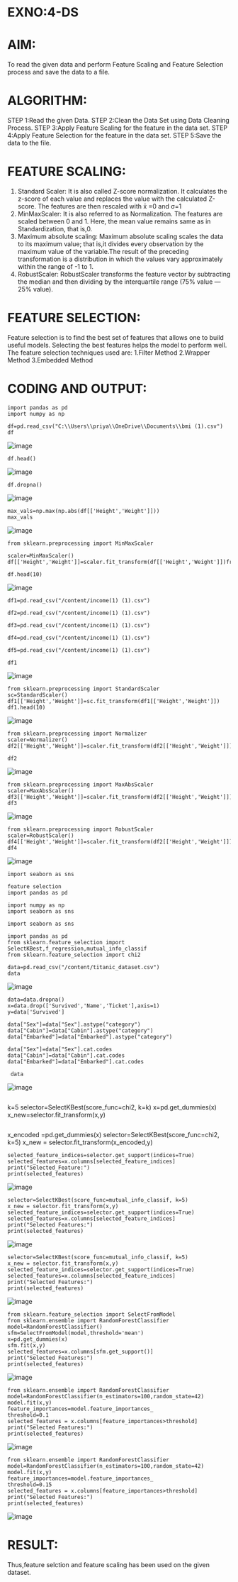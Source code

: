 # EXNO:4-DS
# AIM:
To read the given data and perform Feature Scaling and Feature Selection process and save the
data to a file.

# ALGORITHM:
STEP 1:Read the given Data.
STEP 2:Clean the Data Set using Data Cleaning Process.
STEP 3:Apply Feature Scaling for the feature in the data set.
STEP 4:Apply Feature Selection for the feature in the data set.
STEP 5:Save the data to the file.

# FEATURE SCALING:
1. Standard Scaler: It is also called Z-score normalization. It calculates the z-score of each value and replaces the value with the calculated Z-score. The features are then rescaled with x̄ =0 and σ=1
2. MinMaxScaler: It is also referred to as Normalization. The features are scaled between 0 and 1. Here, the mean value remains same as in Standardization, that is,0.
3. Maximum absolute scaling: Maximum absolute scaling scales the data to its maximum value; that is,it divides every observation by the maximum value of the variable.The result of the preceding transformation is a distribution in which the values vary approximately within the range of -1 to 1.
4. RobustScaler: RobustScaler transforms the feature vector by subtracting the median and then dividing by the interquartile range (75% value — 25% value).

# FEATURE SELECTION:
Feature selection is to find the best set of features that allows one to build useful models. Selecting the best features helps the model to perform well.
The feature selection techniques used are:
1.Filter Method
2.Wrapper Method
3.Embedded Method

# CODING AND OUTPUT:
 ```
import pandas as pd
import numpy as np
```
```
df=pd.read_csv("C:\\Users\\priya\\OneDrive\\Documents\\bmi (1).csv")
df
```
![image](https://github.com/user-attachments/assets/a66652f9-c881-4a86-9d60-f92810b15c79)
```
df.head()
```
![image](https://github.com/user-attachments/assets/da322bb8-5154-4a88-956d-6b2ddc277842)
```
df.dropna()
```
![image](https://github.com/user-attachments/assets/be732e5d-f3d4-43d3-98cd-e3880852c0f4)
```
max_vals=np.max(np.abs(df[['Height','Weight']]))
max_vals
```
![image](https://github.com/user-attachments/assets/f637300f-cced-442c-a903-39645a36dbfb)
```
from sklearn.preprocessing import MinMaxScaler
```
```
scaler=MinMaxScaler()
df[['Height','Weight']]=scaler.fit_transform(df[['Height','Weight']])fr
```
```
df.head(10)
```
![image](https://github.com/user-attachments/assets/1365399a-aa4c-4cb7-a4b6-796831621969)

```
df1=pd.read_csv("/content/income(1) (1).csv")
```
```
df2=pd.read_csv("/content/income(1) (1).csv")
```
```
df3=pd.read_csv("/content/income(1) (1).csv")
```
```
df4=pd.read_csv("/content/income(1) (1).csv")
```
```
df5=pd.read_csv("/content/income(1) (1).csv")
```
```
df1

```

![image](https://github.com/user-attachments/assets/a7322a98-3297-41b6-a5e8-595c91dc8b4d)
```
from sklearn.preprocessing import StandardScaler
sc=StandardScaler()
df1[['Height','Weight']]=sc.fit_transform(df1[['Height','Weight']])
df1.head(10)
```

![image](https://github.com/user-attachments/assets/6ce0dc2e-72ee-4283-ab1a-61e105b7b596)
```
from sklearn.preprocessing import Normalizer
scaler=Normalizer()
df2[['Height','Weight']]=scaler.fit_transform(df2[['Height','Weight']])
```
```
df2
```

![image](https://github.com/user-attachments/assets/d5705138-76ec-4a7f-ab0a-04f1e473fdc6)
```
from sklearn.preprocessing import MaxAbsScaler
scaler=MaxAbsScaler()
df3[['Height','Weight']]=scaler.fit_transform(df2[['Height','Weight']])
df3
```

![image](https://github.com/user-attachments/assets/074d8e0c-80fa-47c0-bac6-7353f1b39ab7)
```
from sklearn.preprocessing import RobustScaler
scaler=RobustScaler()
df4[['Height','Weight']]=scaler.fit_transform(df2[['Height','Weight']])
df4
```

![image](https://github.com/user-attachments/assets/de4deeba-b8ab-4c5d-8818-6768a02c8543)
```
import seaborn as sns
```
```
feature selection 
import pandas as pd

import numpy as np 
import seaborn as sns
```
```
import seaborn as sns
```
```
import pandas as pd
from sklearn.feature_selection import SelectKBest,f_regression,mutual_info_classif
from sklearn.feature_selection import chi2
```
```
data=pd.read_csv("/content/titanic_dataset.csv")
data
```
![image](https://github.com/user-attachments/assets/c0330f51-a459-4e63-ba8f-8356dc929c69)
```
data=data.dropna()
x=data.drop(['Survived','Name','Ticket'],axis=1)
y=data['Survived']
```
```
data["Sex"]=data["Sex"].astype("category")
data["Cabin"]=data["Cabin"].astype("category")
data["Embarked"]=data["Embarked"].astype("category")
```
```
data["Sex"]=data["Sex"].cat.codes
data["Cabin"]=data["Cabin"].cat.codes
data["Embarked"]=data["Embarked"].cat.codes
```
```
 data
```
![image](https://github.com/user-attachments/assets/2a598b08-3121-478e-a22b-c7c0986f79c3)
```
```
k=5
selector=SelectKBest(score_func=chi2, k=k)
x=pd.get_dummies(x)
x_new=selector.fit_transform(x,y)
```
```
x_encoded =pd.get_dummies(x)
selector=SelectKBest(score_func=chi2, k=5)
x_new = selector.fit_transform(x_encoded,y)
```
selected_feature_indices=selector.get_support(indices=True)
selected_features=x.columns[selected_feature_indices]
print("Selected_Feature:")
print(selected_features)
```
![image](https://github.com/user-attachments/assets/317c121c-abf4-4dc7-a14d-0f3e899e50b4)
```
selector=SelectKBest(score_func=mutual_info_classif, k=5)
x_new = selector.fit_transform(x,y)
selected_feature_indices=selector.get_support(indices=True)
selected_features=x.columns[selected_feature_indices]
print("Selected Features:")
print(selected_features)
```
![image](https://github.com/user-attachments/assets/70e1b6b3-e6a9-4b0c-abf6-e257e8dff14f)
```
selector=SelectKBest(score_func=mutual_info_classif, k=5)
x_new = selector.fit_transform(x,y)
selected_feature_indices=selector.get_support(indices=True)
selected_features=x.columns[selected_feature_indices]
print("Selected Features:")
print(selected_features)
```
![image](https://github.com/user-attachments/assets/1814553c-c56f-42a4-9416-589884be81bd)
 
```
from sklearn.feature_selection import SelectFromModel
from sklearn.ensemble import RandomForestClassifier
model=RandomForestClassifier()
sfm=SelectFromModel(model,threshold='mean')
x=pd.get_dummies(x)
sfm.fit(x,y)
selected_features=x.columns[sfm.get_support()]
print("Selected Features:")
print(selected_features)
```
![image](https://github.com/user-attachments/assets/412dcc3f-3af8-4678-9da0-1a354173f174)
```
from sklearn.ensemble import RandomForestClassifier
model=RandomForestClassifier(n_estimators=100,random_state=42)
model.fit(x,y)
feature_importances=model.feature_importances_
threshold=0.1
selected_features = x.columns[feature_importances>threshold]
print("Selected Features:")
print(selected_features)
```
![image](https://github.com/user-attachments/assets/afe8c286-877d-41f4-9392-3aa16803f600)
```
from sklearn.ensemble import RandomForestClassifier
model=RandomForestClassifier(n_estimators=100,random_state=42)
model.fit(x,y)
feature_importances=model.feature_importances_
threshold=0.15
selected_features = x.columns[feature_importances>threshold]
print("Selected Features:")
print(selected_features)
```
![image](https://github.com/user-attachments/assets/dca07307-d7fc-4546-8614-fadbeb133ca0)


# RESULT:
Thus,feature selction and feature scaling has been used on the given dataset.
      
